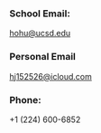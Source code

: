 ### School Email:
hohu@ucsd.edu

### Personal Email
hj152526@icloud.com

### Phone:
+1 (224) 600-6852
